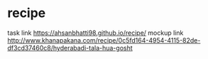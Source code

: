 # recipe
task link https://ahsanbhatti98.github.io/recipe/
mockup link http://www.khanapakana.com/recipe/0c5fd164-4954-4115-82de-df3cd37460c8/hyderabadi-tala-hua-gosht
